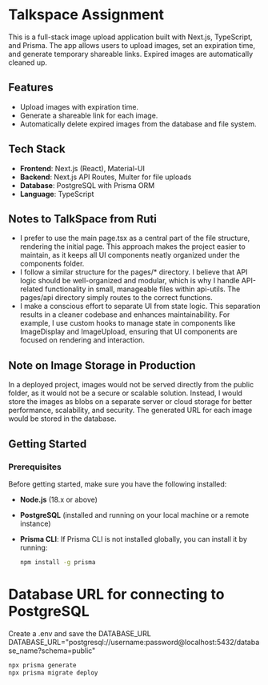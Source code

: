 # Talkspace Assignment

This is a full-stack image upload application built with Next.js, TypeScript, and Prisma. The app allows users to upload images, set an expiration time, and generate temporary shareable links. Expired images are automatically cleaned up.

## Features

- Upload images with expiration time.
- Generate a shareable link for each image.
- Automatically delete expired images from the database and file system.

## Tech Stack

- **Frontend**: Next.js (React), Material-UI
- **Backend**: Next.js API Routes, Multer for file uploads
- **Database**: PostgreSQL with Prisma ORM
- **Language**: TypeScript

## Notes to TalkSpace from Ruti

- I prefer to use the main page.tsx as a central part of the file structure, rendering the initial page. This approach makes the project easier to maintain, as it keeps all UI components neatly organized under the components folder.
- I follow a similar structure for the pages/\* directory. I believe that API logic should be well-organized and modular, which is why I handle API-related functionality in small, manageable files within api-utils. The pages/api directory simply routes to the correct functions.
- I make a conscious effort to separate UI from state logic. This separation results in a cleaner codebase and enhances maintainability. For example, I use custom hooks to manage state in components like ImageDisplay and ImageUpload, ensuring that UI components are focused on rendering and interaction.

## Note on Image Storage in Production

In a deployed project, images would not be served directly from the public folder, as it would not be a secure or scalable solution. Instead, I would store the images as blobs on a separate server or cloud storage for better performance, scalability, and security. The generated URL for each image would be stored in the database.

## Getting Started

### Prerequisites

Before getting started, make sure you have the following installed:

- **Node.js** (18.x or above)
- **PostgreSQL** (installed and running on your local machine or a remote instance)
- **Prisma CLI**: If Prisma CLI is not installed globally, you can install it by running:

  ```bash
  npm install -g prisma
  ```

# Database URL for connecting to PostgreSQL

Create a .env and save the DATABASE_URL
DATABASE_URL="postgresql://username:password@localhost:5432/database_name?schema=public"

```bash
npx prisma generate
npx prisma migrate deploy
```
